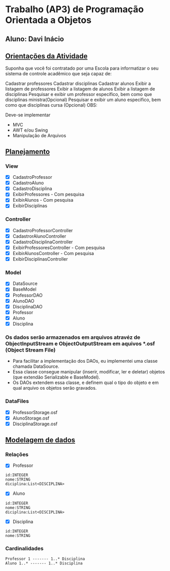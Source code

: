 # Trabalho (AP3) de Programação Orientada a Objetos
## Aluno: Davi Inácio

## [Orientações da Atividade](/planejamento/orientações.md)

Suponha que você foi contratado por uma Escola para informatizar o seu sistema de controle acadêmico que seja capaz de:

Cadastrar professores Cadastrar disciplinas Cadastrar alunos Exibir a listagem de professores Exibir a listagem de alunos Exibir a listagem de disciplinas Pesquisar e exibir um professor específico, bem como que disciplinas ministra(Opcional) Pesquisar e exibir um aluno específico, bem como que disciplinas cursa (Opcional) OBS:

Deve-se implementar
- MVC
- AWT e/ou Swing
- Manipulação de Arquivos

## [Planejamento](/planejamento/planejamento.md)

### View
- [x] CadastroProfessor
- [x] CadastroAluno
- [x] CadastroDisciplina
- [x] ExibirProfessores			- Com pesquisa
- [x] ExibirAlunos				- Com pesquisa
- [x] ExibirDisciplinas

### Controller
- [x] CadastroProfessorController
- [x] CadastrorAlunoController
- [x] CadastroDisciplinaController
- [x] ExibirProfessoresController			- Com pesquisa
- [x] ExibirAlunosController				- Com pesquisa
- [x] ExibirDisciplinasController

### Model
- [x] DataSource
- [x] BaseModel
- [x] ProfessorDAO
- [x] AlunoDAO
- [x] DisciplinaDAO
- [x] Professor
- [x] Aluno
- [x] Disciplina

### Os dados serão armazenados em arquivos atravéz de ObjectInputStream e ObjectOutputStream em aquivos *.osf (Object Stream File)

- Para facilitar a implementação dos DAOs, eu implementei uma classe chamada DataSource.
- Essa classe consegue manipular (inserir, modificar, ler e deletar) objetos (que extendão Serializable e BaseModel).
- Os DAOs extendem essa classe, e definem qual o tipo do objeto e em qual arquivo os objetos serão gravados.

### DataFiles
- [x] ProfessorStorage.osf
- [x] AlunoStorage.osf
- [x] DisciplinaStorage.osf

## [Modelagem de dados](/planejamento/modelage%20de%20dados.md)

### Relações

- [x] Professor
```
id:INTEGER
nome:STRING
diciplina:List<DISCIPLINA>
```
	
- [x] Aluno
```
id:INTEGER
nome:STRING
diciplina:List<DISCIPLINA> 
```
	
	
- [x] Disciplina
```
id:INTEGER
nome:STRING
```
	
	
### Cardinalidades

```
Professor 1 ------- 1..* Disciplina
Aluno 1..* ------- 1..* Disciplina
```


